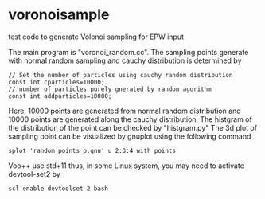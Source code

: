 # voronoisample
test code to generate Volonoi sampling for EPW input


The main program is "voronoi_random.cc".
The sampling points generate with normal random sampling and cauchy distribution is determined by
```
// Set the number of particles using cauchy random distribution
const int cparticles=10000;
// number of particles purely gnerated by random agorithm
const int addparticles=10000;
```
Here, 10000 points are generated from normal random distribution and 10000 points are generated along the cauchy distribution.
The histgram of the distribution of the point can be checked by "histgram.py"
The 3d plot of sampling point can be visualized by gnuplot using the following command

```
splot 'random_points_p.gnu' u 2:3:4 with points
```
Voo++ use std+11 thus, in some Linux system, you may need to activate devtool-set2 by 

```
scl enable devtoolset-2 bash
```
